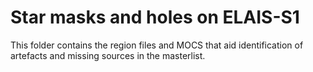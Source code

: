 # Star masks and holes on ELAIS-S1

This folder contains the region files and MOCS that aid identification of artefacts and
missing sources in the masterlist.


